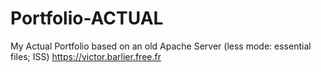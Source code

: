 # Portfolio-ACTUAL
My Actual Portfolio based on an old Apache Server (less mode: essential files;  ISS)
https://victor.barlier.free.fr
